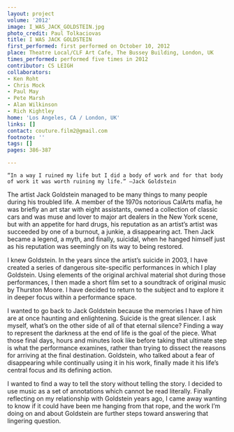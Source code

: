 ```yaml
---
layout: project
volume: '2012'
image: I_WAS_JACK_GOLDSTEIN.jpg
photo_credit: Paul Tolkaciovas
title: I WAS JACK GOLDSTEIN
first_performed: first performed on October 10, 2012
place: Theatre Local/CLF Art Cafe, The Bussey Building, London, UK
times_performed: performed five times in 2012
contributor: CS LEIGH
collaborators:
- Ken Roht
- Chris Mock
- Paul May
- Pete Marsh
- Alan Wilkinson
- Rich Kightley
home: 'Los Angeles, CA / London, UK'
links: []
contact: couture.film2@gmail.com
footnote: ''
tags: []
pages: 386-387

---
```


	“In a way I ruined my life but I did a body of work and for that body of work it was worth ruining my life.” —Jack Goldstein

The artist Jack Goldstein managed to be many things to many people during his troubled life. A member of the 1970s notorious CalArts mafia, he was briefly an art star with eight assistants, owned a collection of classic cars and was muse and lover to major art dealers in the New York scene, but with an appetite for hard drugs, his reputation as an artist’s artist was succeeded by one of a burnout, a junkie, a disappearing act. Then Jack became a legend, a myth, and finally, suicidal, when he hanged himself just as his reputation was seemingly on its way to being restored.

I knew Goldstein. In the years since the artist’s suicide in 2003, I have created a series of dangerous site-specific performances in which I play Goldstein. Using elements of the original archival material shot during those performances, I then made a short film set to a soundtrack of original music by Thurston Moore. I have decided to return to the subject and to explore it in deeper focus within a performance space.

I wanted to go back to Jack Goldstein because the memories I have of him are at once haunting and enlightening. Suicide is the great silencer. I ask myself, what’s on the other side of all of that eternal silence? Finding a way to represent the darkness at the end of life is the goal of the piece. What those final days, hours and minutes look like before taking that ultimate step is what the performance examines, rather than trying to dissect the reasons for arriving at the final destination. Goldstein, who talked about a fear of disappearing while continually using it in his work, finally made it his life’s central focus and its defining action.

I wanted to find a way to tell the story without telling the story. I decided to use music as a set of annotations which cannot be read literally. Finally reflecting on my relationship with Goldstein years ago, I came away wanting to know if it could have been me hanging from that rope, and the work I’m doing on and about Goldstein are further steps toward answering that lingering question.
